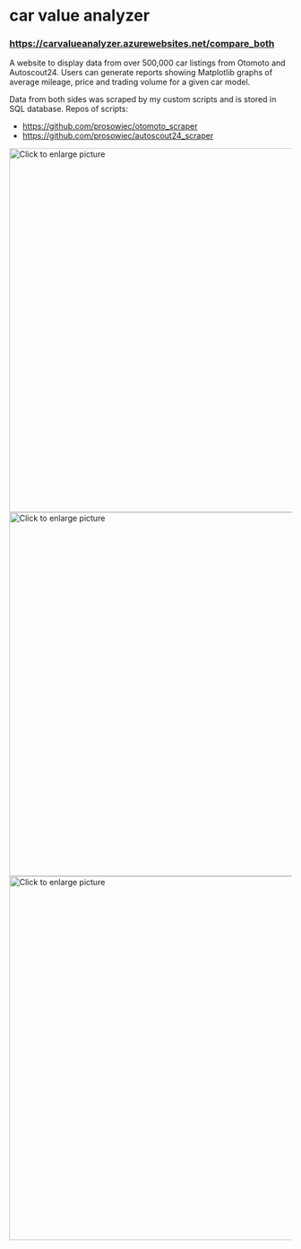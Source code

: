 # car value analyzer #
### https://carvalueanalyzer.azurewebsites.net/compare_both ###


A website to display data from over 500,000 car listings from Otomoto and Autoscout24. Users can generate reports showing Matplotlib graphs of average mileage, price 
and trading volume for a given car model.

Data from both sides was scraped by my custom scripts and is stored in SQL database.
Repos of scripts:

* https://github.com/prosowiec/otomoto_scraper
* https://github.com/prosowiec/autoscout24_scraper


<a href="https://drive.google.com/uc?export=view&id=1JKK0cWhCwBo7EehN9Efctw4DF3VlWChB"><img src="https://drive.google.com/uc?export=view&id=1JKK0cWhCwBo7EehN9Efctw4DF3VlWChB" style="width: 650px; max-width: 100%; height: auto" title="Click to enlarge picture" />
<a href="https://drive.google.com/uc?export=view&id=1PQlb-xcfd47-PvDUO-b_4byBlkEu5nqC"><img src="https://drive.google.com/uc?export=view&id=1PQlb-xcfd47-PvDUO-b_4byBlkEu5nqC" style="width: 650px; max-width: 100%; height: auto" title="Click to enlarge picture" />
<a href="https://drive.google.com/uc?export=view&id=1mMOxlxzpKhSL9R6CNUYaevYEIlWP09Ft"><img src="https://drive.google.com/uc?export=view&id=1mMOxlxzpKhSL9R6CNUYaevYEIlWP09Ft" style="width: 650px; max-width: 100%; height: auto" title="Click to enlarge picture" />


